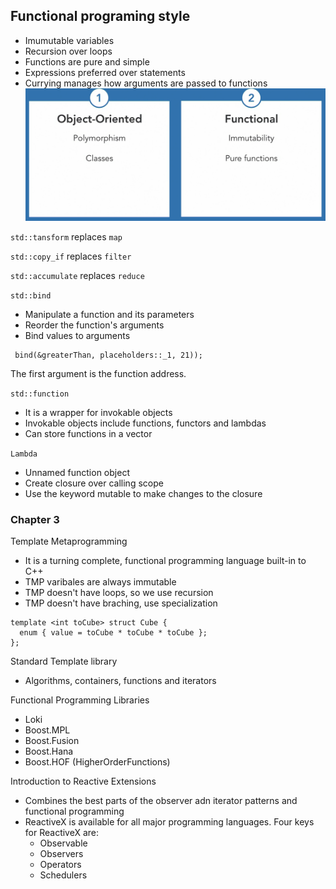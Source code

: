 ## Functional programing style
- Imumutable variables
- Recursion over loops
- Functions are pure and simple
- Expressions preferred over statements
- Currying manages how arguments are passed to functions
![](images/Screenshot2022-06-08223546.png)

`std::tansform` replaces `map`

`std::copy_if` replaces `filter`

`std::accumulate` replaces `reduce`

`std::bind`

- Manipulate a function and its parameters
- Reorder the function's arguments
- Bind values to arguments
```
 bind(&greaterThan, placeholders::_1, 21));
```
The first argument is the function address. 

`std::function`
- It is a wrapper for invokable objects
- Invokable objects include functions, functors and lambdas
- Can store functions in a vector

`Lambda`
- Unnamed function object
- Create closure over calling scope
- Use the keyword mutable to make changes to the closure

### Chapter 3
Template Metaprogramming
- It is a turning complete, functional programming language built-in to C++
- TMP varibales are always immutable
- TMP doesn't have loops, so we use recursion
- TMP doesn't have braching, use specialization
```
template <int toCube> struct Cube {
  enum { value = toCube * toCube * toCube };
};
```
Standard Template library
- Algorithms, containers, functions and iterators

Functional Programming Libraries
- Loki
- Boost.MPL
- Boost.Fusion
- Boost.Hana
- Boost.HOF (HigherOrderFunctions)

Introduction to Reactive Extensions
- Combines the best parts of the observer adn iterator patterns and functional programming
- ReactiveX is available for all major programming languages. Four keys for ReactiveX are:
  - Observable
  - Observers
  - Operators
  - Schedulers

